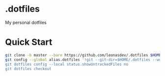 # .dotfiles
My personal dotfiles

# Quick Start
```bash
git clone -b master --bare https://github.com/leonasdev/.dotfiles $HOME/.dotfiles
git config --global alias.dotfiles '!git --git-dir=$HOME/.dotfiles --work-tree=$HOME
git dotfiles config --local status.showUntrackedFiles no
git dotfiles checkout
```
